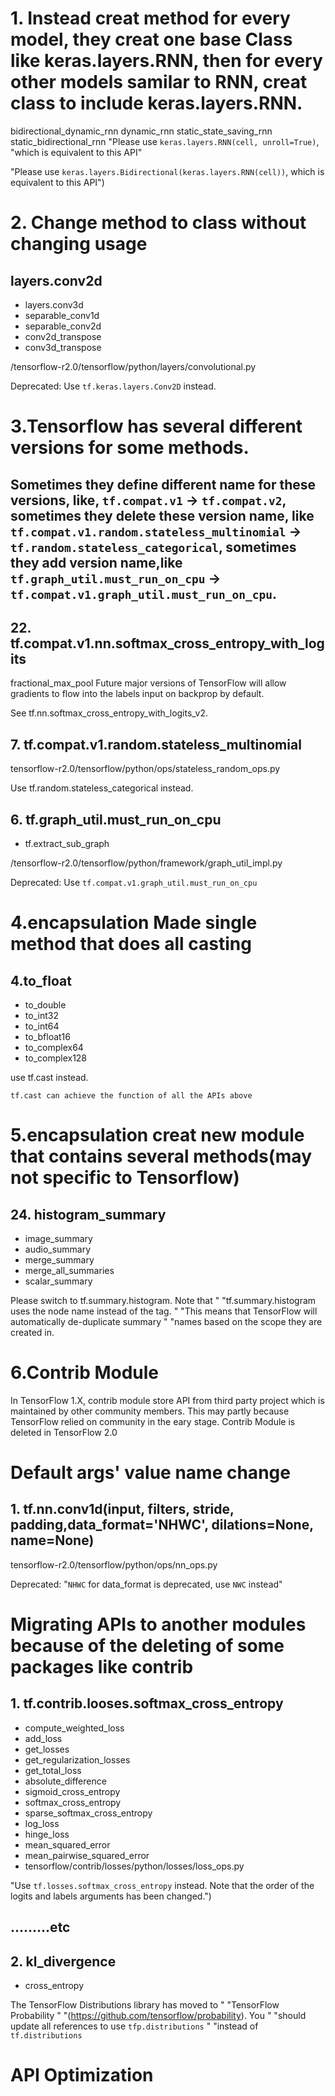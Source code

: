 # 1. Instead creat method for every model, they creat one base Class like keras.layers.RNN, then for every other models samilar to RNN, creat class to include keras.layers.RNN.
bidirectional_dynamic_rnn
dynamic_rnn
static_state_saving_rnn
static_bidirectional_rnn
"Please use `keras.layers.RNN(cell, unroll=True)`, "which is equivalent to this API"

"Please use `keras.layers.Bidirectional(keras.layers.RNN(cell))`, which is equivalent to this API")

# 2. Change method to class without changing usage
## layers.conv2d
- layers.conv3d
- separable_conv1d
- separable_conv2d
- conv2d_transpose
- conv3d_transpose

/tensorflow-r2.0/tensorflow/python/layers/convolutional.py

Deprecated: Use `tf.keras.layers.Conv2D` instead.

# 3.Tensorflow has several different versions for some methods. 

## Sometimes they define different name for these versions, like, `tf.compat.v1` -> `tf.compat.v2`, sometimes they delete these version name, like `tf.compat.v1.random.stateless_multinomial` -> `tf.random.stateless_categorical`, sometimes they add version name,like `tf.graph_util.must_run_on_cpu` -> `tf.compat.v1.graph_util.must_run_on_cpu`.

## 22. tf.compat.v1.nn.softmax_cross_entropy_with_logits

fractional_max_pool
Future major versions of TensorFlow will allow gradients to flow into the labels input on backprop by default.

See tf.nn.softmax_cross_entropy_with_logits_v2.

## 7. tf.compat.v1.random.stateless_multinomial
tensorflow-r2.0/tensorflow/python/ops/stateless_random_ops.py

Use tf.random.stateless_categorical instead.
## 6. tf.graph_util.must_run_on_cpu
- tf.extract_sub_graph

/tensorflow-r2.0/tensorflow/python/framework/graph_util_impl.py

Deprecated: Use `tf.compat.v1.graph_util.must_run_on_cpu`

# 4.encapsulation Made single method that does all casting
## 4.to_float
- to_double
- to_int32
- to_int64
- to_bfloat16
- to_complex64
- to_complex128

use tf.cast instead.

    tf.cast can achieve the function of all the APIs above
# 5.encapsulation creat new module that contains several methods(may not specific to Tensorflow)
## 24. histogram_summary
- image_summary
- audio_summary
- merge_summary
- merge_all_summaries
- scalar_summary

Please switch to tf.summary.histogram. Note that "
    "tf.summary.histogram uses the node name instead of the tag. "
    "This means that TensorFlow will automatically de-duplicate summary "
    "names based on the scope they are created in.

# 6.Contrib Module
In TensorFlow 1.X, contrib module store API from third party project which is maintained by other community members. This may partly because TensorFlow relied on community in the eary stage.
Contrib Module is deleted in TensorFlow 2.0

# **Default args' value name change**

## 1. tf.nn.conv1d(input, filters, stride, padding,data_format='NHWC', dilations=None, name=None)

tensorflow-r2.0/tensorflow/python/ops/nn_ops.py

Deprecated: "`NHWC` for data_format is deprecated, use `NWC` instead"

# **Migrating APIs to another modules because of the deleting of some packages like contrib**
## 1. tf.contrib.looses.softmax_cross_entropy
- compute_weighted_loss
- add_loss
- get_losses
- get_regularization_losses
- get_total_loss
- absolute_difference
- sigmoid_cross_entropy
- softmax_cross_entropy
- sparse_softmax_cross_entropy
- log_loss
- hinge_loss
- mean_squared_error
- mean_pairwise_squared_error
- tensorflow/contrib/losses/python/losses/loss_ops.py

 "Use `tf.losses.softmax_cross_entropy` instead. Note that the order of the logits and labels arguments has been changed.")

## **.........etc**

## 2. kl_divergence
- cross_entropy

The TensorFlow Distributions library has moved to "
    "TensorFlow Probability "
    "(https://github.com/tensorflow/probability). You "
    "should update all references to use `tfp.distributions` "
    "instead of `tf.distributions`

# API Optimization
